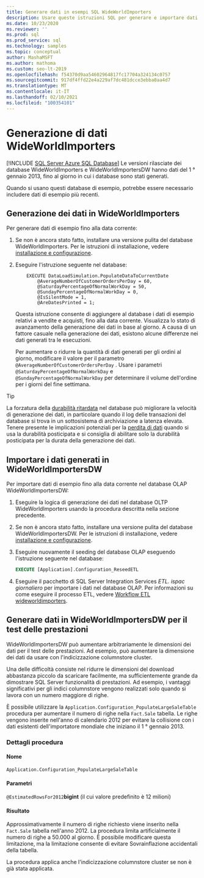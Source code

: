 ```yaml
---
title: Generare dati in esempi SQL WideWorldImporters
description: Usare queste istruzioni SQL per generare e importare dati di esempio fino alla data corrente per i database di esempio WideWorldImporters.
ms.date: 10/23/2020
ms.reviewer: ''
ms.prod: sql
ms.prod_service: sql
ms.technology: samples
ms.topic: conceptual
author: MashaMSFT
ms.author: mathoma
ms.custom: seo-lt-2019
ms.openlocfilehash: f54370d9aa54602964817fc17704a324134c0757
ms.sourcegitcommit: 917df4ffd22e4a229af7dc481dcce3ebba0aa4d7
ms.translationtype: MT
ms.contentlocale: it-IT
ms.lasthandoff: 02/10/2021
ms.locfileid: "100354101"
---
```

# <a name="wideworldimporters-data-generation"></a>Generazione di dati WideWorldImporters
[!INCLUDE [SQL Server Azure SQL Database](../includes/applies-to-version/sql-asdb.md)]
Le versioni rilasciate dei database WideWorldImporters e WideWorldImportersDW hanno dati del 1 ° gennaio 2013, fino al giorno in cui i database sono stati generati.

Quando si usano questi database di esempio, potrebbe essere necessario includere dati di esempio più recenti.

## <a name="data-generation-in-wideworldimporters"></a>Generazione dei dati in WideWorldImporters

Per generare dati di esempio fino alla data corrente:

1. Se non è ancora stato fatto, installare una versione pulita del database WideWorldImporters. Per le istruzioni di installazione, vedere [installazione e configurazione](wide-world-importers-oltp-install-configure.md).
2. Eseguire l'istruzione seguente nel database:

    ```
        EXECUTE DataLoadSimulation.PopulateDataToCurrentDate
            @AverageNumberOfCustomerOrdersPerDay = 60,
            @SaturdayPercentageOfNormalWorkDay = 50,
            @SundayPercentageOfNormalWorkDay = 0,
            @IsSilentMode = 1,
            @AreDatesPrinted = 1;
    ```

    Questa istruzione consente di aggiungere al database i dati di esempio relativi a vendite e acquisti, fino alla data corrente. Visualizza lo stato di avanzamento della generazione dei dati in base al giorno. A causa di un fattore casuale nella generazione dei dati, esistono alcune differenze nei dati generati tra le esecuzioni.

    Per aumentare o ridurre la quantità di dati generati per gli ordini al giorno, modificare il valore per il parametro `@AverageNumberOfCustomerOrdersPerDay` . Usare i parametri `@SaturdayPercentageOfNormalWorkDay` e `@SundayPercentageOfNormalWorkDay` per determinare il volume dell'ordine per i giorni del fine settimana.

> [!TIP]
> La forzatura della [durabilità ritardata](../relational-databases/logs/control-transaction-durability.md) nel database può migliorare la velocità di generazione dei dati, in particolare quando il log delle transazioni del database si trova in un sottosistema di archiviazione a latenza elevata. Tenere presente le implicazioni potenziali per la [perdita di dati](../relational-databases/logs/control-transaction-durability.md#bkmk_DataLoss) quando si usa la durabilità posticipata e si consiglia di abilitare solo la durabilità posticipata per la durata della generazione dei dati.

## <a name="import-generated-data-in-wideworldimportersdw"></a>Importare i dati generati in WideWorldImportersDW

Per importare dati di esempio fino alla data corrente nel database OLAP WideWorldImportersDW:

1. Eseguire la logica di generazione dei dati nel database OLTP WideWorldImporters usando la procedura descritta nella sezione precedente.
2. Se non è ancora stato fatto, installare una versione pulita del database WideWorldImportersDW. Per le istruzioni di installazione, vedere [installazione e configurazione](wide-world-importers-oltp-install-configure.md).
3. Eseguire nuovamente il seeding del database OLAP eseguendo l'istruzione seguente nel database:

    ```sql
    EXECUTE [Application].Configuration_ReseedETL
    ```

4. Eseguire il pacchetto di SQL Server Integration Services *ETL. ispac giornaliero* per importare i dati nel database OLAP. Per informazioni su come eseguire il processo ETL, vedere [Workflow ETL wideworldimporters](wide-world-importers-perform-etl.md).

## <a name="generate-data-in-wideworldimportersdw-for-performance-testing"></a>Generare dati in WideWorldImportersDW per il test delle prestazioni

WideWorldImportersDW può aumentare arbitrariamente le dimensioni dei dati per il test delle prestazioni. Ad esempio, può aumentare la dimensione dei dati da usare con l'indicizzazione columnstore cluster.

Una delle difficoltà consiste nel ridurre le dimensioni del download abbastanza piccolo da scaricare facilmente, ma sufficientemente grande da dimostrare SQL Server funzionalità di prestazioni. Ad esempio, i vantaggi significativi per gli indici columnstore vengono realizzati solo quando si lavora con un numero maggiore di righe. 

È possibile utilizzare la `Application.Configuration_PopulateLargeSaleTable` procedura per aumentare il numero di righe nella `Fact.Sale` tabella. Le righe vengono inserite nell'anno di calendario 2012 per evitare la collisione con i dati esistenti dell'importatore mondiale che iniziano il 1 ° gennaio 2013.

### <a name="procedure-details"></a>Dettagli procedura

#### <a name="name"></a>Nome

`Application.Configuration_PopulateLargeSaleTable`

#### <a name="parameters"></a>Parametri

`@EstimatedRowsFor2012`**bigint** (il cui valore predefinito è 12 milioni)

#### <a name="result"></a>Risultato

Approssimativamente il numero di righe richiesto viene inserito nella `Fact.Sale` tabella nell'anno 2012. La procedura limita artificialmente il numero di righe a 50.000 al giorno. È possibile modificare questa limitazione, ma la limitazione consente di evitare Sovrainflazione accidentali della tabella.

La procedura applica anche l'indicizzazione columnstore cluster se non è già stata applicata.
